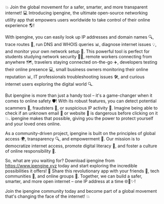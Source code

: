 💥 Join the global movement for a safer, smarter, and more transparent internet! 💻 Introducing ipengine, the ultimate open-source networking utility app that empowers users worldwide to take control of their online experience 🌎!

With ipengine, you can easily look up IP addresses and domain names 🔍, trace routes 📍, run DNS and WHOIS queries 📊, diagnose internet issues 💡, and monitor your own network setup 🔧. This powerful tool is perfect for students studying network security 👨‍🏫, remote workers connecting from anywhere 🗺️, travelers staying connected on-the-go ✈️, developers testing their online presence 💻, small business owners monitoring their online reputation 📊, IT professionals troubleshooting issues 🛠️, and curious internet users exploring the digital world 🔍.

But ipengine is more than just a handy tool – it's a game-changer when it comes to online safety 🛡️! With its robust features, you can detect potential scammers 👀, fraudsters 💸, or suspicious IP activity 🚨. Imagine being able to check if an unknown email 📨 or website 🔗 is dangerous before clicking on it 💥. ipengine makes that possible, giving you the power to protect yourself and your loved ones online.

As a community-driven project, ipengine is built on the principles of global access 🌍, transparency 🔍, and empowerment 👥. Our mission is to democratize internet access, promote digital literacy 📡, and foster a culture of online responsibility 💪.

So, what are you waiting for? Download ipengine from https://www.ipengine.xyz today and start exploring the incredible possibilities it offers! 🎉 Share this revolutionary app with your friends 👫, tech communities 🤖, and online groups 🔴. Together, we can build a safer, smarter, and more open internet – one IP address at a time 🌐🚀✨!

Join the ipengine community today and become part of a global movement that's changing the face of the internet! 💥